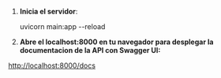 
1. **Inicia el servidor**:

    uvicorn main:app --reload

2. **Abre el localhost:8000 en tu navegador para desplegar la documentacion de la API con Swagger UI:**

[http://localhost:8000/docs](http://localhost:8000/docs)


